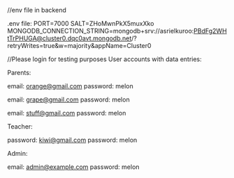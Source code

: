 //env file in backend 

.env file:
PORT=7000
SALT=ZHoMwnPkX5muxXko
MONGODB_CONNECTION_STRING=mongodb+srv://asrielkuroo:PBdFg2WHtTrPHUGA@cluster0.dqc0avt.mongodb.net/?retryWrites=true&w=majority&appName=Cluster0


//Please login for testing purposes
User accounts with data entries:

Parents:

email: orange@gmail.com
password: melon

email: grape@gmail.com
password: melon

email: stuff@gmail.com
password: melon

Teacher:

password: kiwi@gmail.com
password: melon

Admin:

email: admin@example.com
password: melon






